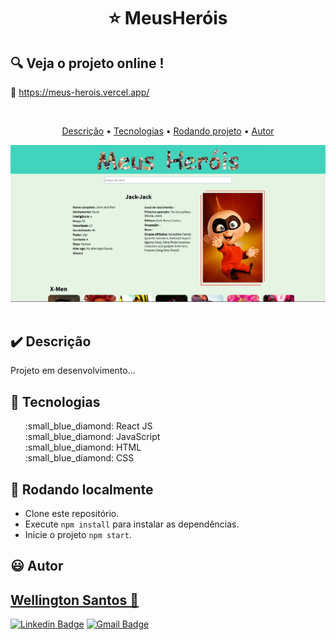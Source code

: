 # <p align="center"> :star: MeusHeróis</p>

## :mag: Veja o projeto online !

:link: <a href="https://meus-herois.vercel.app/" target="_blank">https://meus-herois.vercel.app/</a>

<br>
<p align="center">
 <a href="#heavy_check_mark-Descrição">Descrição</a> •
 <a href="#hammer-Tecnologias">Tecnologias</a> •
 <a href="#game_die-Rodando-localmente">Rodando projeto</a> •
 <a href="#smiley-autor">Autor</a>
</p>

<img src="https://github.com/WSantos79/MeusHerois/blob/master/public/screen.png"><br><br>

## :heavy_check_mark: **Descrição**

Projeto em desenvolvimento...

## :hammer: **Tecnologias**

<ul type="none">
<li>:small_blue_diamond: React JS</li>
<li>:small_blue_diamond: JavaScript</li>
<li>:small_blue_diamond: HTML</li>
<li>:small_blue_diamond: CSS</li>
</ul>

## :game_die: Rodando localmente

+ Clone este repositório.
+ Execute `npm install` para instalar as dependências.
+ Inicie o projeto `npm start`.

## :smiley: Autor

## <a href="https://github.com/WSantos79">Wellington Santos 🚀</a>

[![Linkedin Badge](https://img.shields.io/badge/-WellingtonSantos79-blue?style=flat-square&logo=Linkedin&logoColor=white&link=https://www.linkedin.com/in/wellingtonsantos79/)](https://www.linkedin.com/in/wellingtonsantos79/) 
[![Gmail Badge](https://img.shields.io/badge/-WellingtonSantos7799@gmail.com-c14438?style=flat-square&logo=Gmail&logoColor=white&link=mailto:wellingtonsantos7799@gmail.com)](mailto:wellingtonsantos7799@gmail.com)











